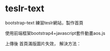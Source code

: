 # teslr-text
bootstrap-text
練習teslr網站，製作首頁

使用前端框架bootstrap4+javascript套件動畫aos.js

上傳後 首頁滿版圖片失效，
解決方法：

